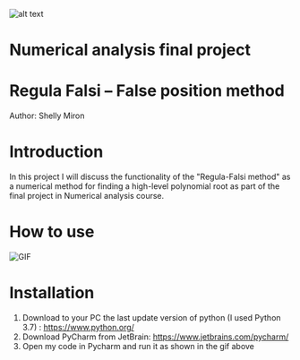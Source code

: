 ![alt text](https://i.ytimg.com/vi/pg1I8AG59Ik/maxresdefault.jpg)
#    Numerical analysis final project
#  Regula Falsi – False position method
Author: Shelly Miron

# Introduction 
In this project I will discuss the functionality of the "Regula-Falsi method" 
as a numerical method for finding a high-level polynomial root 
as part of the final project in Numerical analysis course.

# How to use

![GIF](http://g.recordit.co/xqULNcqL9Q.gif)

# Installation

1. Download to your PC the last update version of python (I used Python 3.7) : https://www.python.org/
2. Download PyCharm from JetBrain: https://www.jetbrains.com/pycharm/
3. Open my code in Pycharm and run it as shown in the gif above

